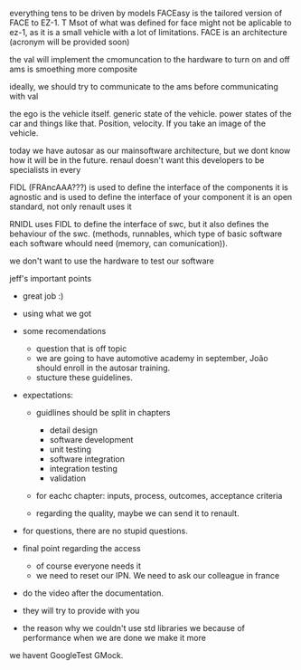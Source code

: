 everything tens to be driven by models
FACEasy is the tailored version of FACE to EZ-1. T
Msot of what was defined for face might not be aplicable to ez-1, as it is a small vehicle with a  lot of limitations.
FACE is an architecture (acronym will be provided soon)

the val will implement the cmomuncation to the hardware to turn on and off 
ams is smoething more composite

ideally, we should try to communicate to the ams before communicating with val

the ego is the vehicle itself. generic state of the vehicle. power states of the car and things like that. Position, velocity. If you take an image of the vehicle. 




today we have autosar as our mainsoftware architecture, but we dont know how it will  be in the future.
renaul doesn't want this developers to be specialists in every 

FIDL (FRAncAAA???) is used to define the interface of the components it is agnostic and is used to define the interface of your component
it is an open standard, not only renault uses it

RNIDL uses FIDL to define the interface of swc, but it also defines the behaviour of the swc. (methods, runnables, which type of basic software each software whould need (memory, can comunication)).

we don't want to use the hardware to test our software


jeff's important points
- great job :)
- using what we got
- some recomendations
    - question that is off topic
    - we are going to have automotive academy in september, João should enroll in the autosar training.
    - stucture these guidelines.
- expectations:
    - guidlines should be split in chapters
        - detail design
        - software development
        - unit testing 
        - software integration
        - integration testing
        - validation

    - for eachc chapter: inputs,  process,  outcomes, acceptance criteria
    - regarding the quality, maybe we can send it to renault.
- for questions, there are no stupid questions.
- final point regarding the access
    - of course everyone needs it
    - we need to reset our IPN. We need to ask our colleague in france 
- do the video after the documentation.
- they will try to provide with you

- the reason why we couldn't use std libraries we because of performance
when we are done we make it more 




we havent GoogleTest GMock.